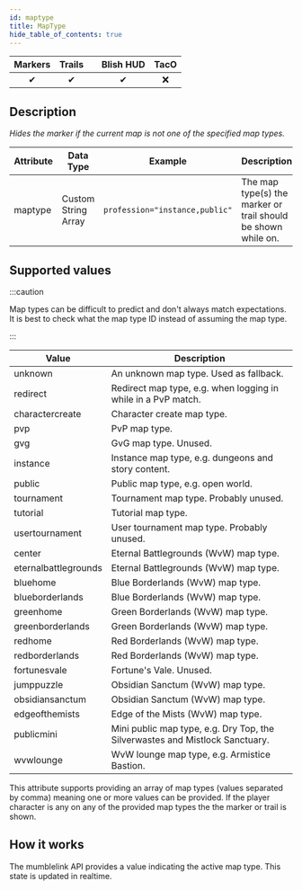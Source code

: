 ```yaml
---
id: maptype
title: MapType
hide_table_of_contents: true
---
```


| Markers | Trails | | Blish HUD | TacO |
|-|-|-|-|-|
| <center>✔</center> | <center>✔</center> | | <center>✔</center> | <center>❌</center> |

## Description

*Hides the marker if the current map is not one of the specified map types.*

| Attribute | Data Type | Example | Description |
|-|-|-|-|
| maptype | Custom String Array | `profession="instance,public"` | The map type(s) the marker or trail should be shown while on. |

## Supported values

:::caution

Map types can be difficult to predict and don't always match expectations.  It is best to check what the map type ID instead of assuming the map type.

:::

| Value | Description |
|-|-|
| unknown | An unknown map type. Used as fallback. |
| redirect | Redirect map type, e.g. when logging in while in a PvP match. |
| charactercreate | Character create map type. |
| pvp | PvP map type. |
| gvg | GvG map type. Unused. |
| instance | Instance map type, e.g. dungeons and story content. |
| public | Public map type, e.g. open world. |
| tournament | Tournament map type. Probably unused. |
| tutorial | Tutorial map type. |
| usertournament | User tournament map type. Probably unused. |
| center | Eternal Battlegrounds (WvW) map type. |
| eternalbattlegrounds | Eternal Battlegrounds (WvW) map type. |
| bluehome | Blue Borderlands (WvW) map type. |
| blueborderlands | Blue Borderlands (WvW) map type. |
| greenhome | Green Borderlands (WvW) map type. |
| greenborderlands | Green Borderlands (WvW) map type. |
| redhome | Red Borderlands (WvW) map type. |
| redborderlands | Red Borderlands (WvW) map type. |
| fortunesvale | Fortune's Vale. Unused. |
| jumppuzzle | Obsidian Sanctum (WvW) map type. |
| obsidiansanctum | Obsidian Sanctum (WvW) map type. |
| edgeofthemists | Edge of the Mists (WvW) map type. |
| publicmini | Mini public map type, e.g. Dry Top, the Silverwastes and Mistlock Sanctuary. |
| wvwlounge | WvW lounge map type, e.g. Armistice Bastion. |

This attribute supports providing an array of map types (values separated by comma) meaning one or more values can be provided.  If the player character is any on any of the provided map types the the marker or trail is shown.

## How it works

The mumblelink API provides a value indicating the active map type.  This state is updated in realtime.